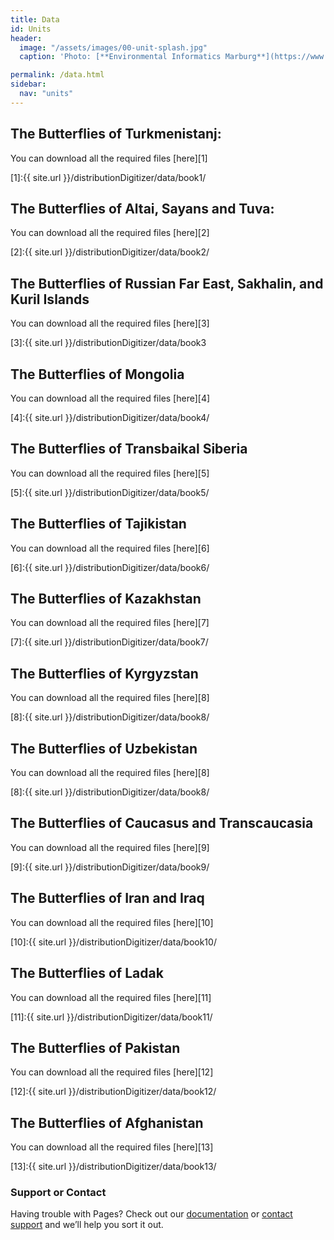 ```yaml
---
title: Data
id: Units
header:
  image: "/assets/images/00-unit-splash.jpg"
  caption: 'Photo: [**Environmental Informatics Marburg**](https://www.flickr.com/environmentalinformatics-marburg/)'

permalink: /data.html
sidebar:
  nav: "units"
---
```


## The Butterflies of Turkmenistanj:
You can download all the required files [here][1]

[1]:{{ site.url }}/distributionDigitizer/data/book1/

## The Butterflies of Altai, Sayans and Tuva:
You can download all the required files [here][2]

[2]:{{ site.url }}/distributionDigitizer/data/book2/

## The Butterflies of Russian Far East, Sakhalin, and Kuril Islands
You can download all the required files [here][3]

[3]:{{ site.url }}/distributionDigitizer/data/book3

## The Butterflies of Mongolia

You can download all the required files [here][4]

[4]:{{ site.url }}/distributionDigitizer/data/book4/

## The Butterflies of Transbaikal Siberia
You can download all the required files [here][5]

[5]:{{ site.url }}/distributionDigitizer/data/book5/

## The Butterflies of Tajikistan
You can download all the required files [here][6]

[6]:{{ site.url }}/distributionDigitizer/data/book6/

## The Butterflies of Kazakhstan
You can download all the required files [here][7]

[7]:{{ site.url }}/distributionDigitizer/data/book7/

## The Butterflies of Kyrgyzstan
You can download all the required files [here][8]

[8]:{{ site.url }}/distributionDigitizer/data/book8/

## The Butterflies of Uzbekistan
You can download all the required files [here][8]

[8]:{{ site.url }}/distributionDigitizer/data/book8/

## The Butterflies of Caucasus and Transcaucasia
You can download all the required files [here][9]

[9]:{{ site.url }}/distributionDigitizer/data/book9/

## The Butterflies of Iran and Iraq
You can download all the required files [here][10]

[10]:{{ site.url }}/distributionDigitizer/data/book10/

## The Butterflies of Ladak
You can download all the required files [here][11]

[11]:{{ site.url }}/distributionDigitizer/data/book11/

## The Butterflies of Pakistan

You can download all the required files [here][12]

[12]:{{ site.url }}/distributionDigitizer/data/book12/

## The Butterflies of Afghanistan
You can download all the required files [here][13]

[13]:{{ site.url }}/distributionDigitizer/data/book13/






### Support or Contact

Having trouble with Pages? Check out our [documentation](https://docs.github.com/categories/github-pages-basics/) or [contact support](https://support.github.com/contact) and we’ll help you sort it out.
